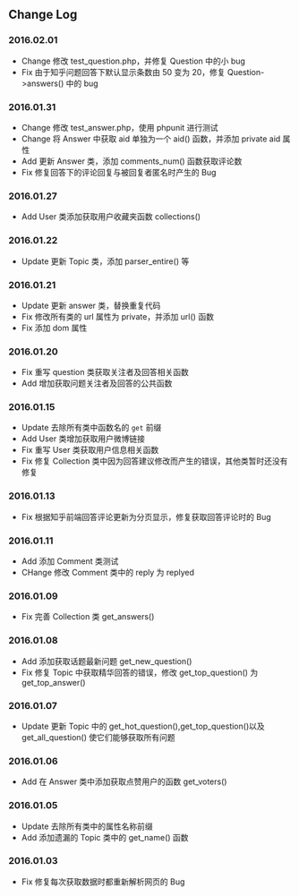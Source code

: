 ## Change Log

### 2016.02.01
- Change 修改 test_question.php，并修复 Question 中的小 bug
- Fix 由于知乎问题回答下默认显示条数由 50 变为 20，修复 Question->answers() 中的 bug

### 2016.01.31
- Change 修改 test_answer.php，使用 phpunit 进行测试
- Change 将 Answer 中获取 aid 单独为一个 aid() 函数，并添加 private aid 属性
- Add 更新 Answer 类，添加 comments_num() 函数获取评论数
- Fix 修复回答下的评论回复与被回复者匿名时产生的 Bug

### 2016.01.27
- Add User 类添加获取用户收藏夹函数 collections()

### 2016.01.22
- Update 更新 Topic 类，添加 parser_entire() 等

### 2016.01.21
- Update 更新 answer 类，替换重复代码
- Fix 修改所有类的 url 属性为 private，并添加 url() 函数
- Fix 添加 dom 属性

### 2016.01.20
- Fix 重写 question 类获取关注者及回答相关函数
- Add 增加获取问题关注者及回答的公共函数

### 2016.01.15
- Update 去除所有类中函数名的 `get` 前缀
- Add User 类增加获取用户微博链接
- Fix 重写 User 类获取用户信息相关函数
- Fix 修复 Collection 类中因为回答建议修改而产生的错误，其他类暂时还没有修复 

### 2016.01.13
- Fix 根据知乎前端回答评论更新为分页显示，修复获取回答评论时的 Bug

### 2016.01.11
- Add 添加 Comment 类测试
- CHange 修改 Comment 类中的 reply 为 replyed

### 2016.01.09
- Fix 完善 Collection 类 get_answers()

### 2016.01.08
- Add 添加获取话题最新问题 get_new_question()
- Fix 修复 Topic 中获取精华回答的错误，修改 get_top_question() 为 get_top_answer()

### 2016.01.07
- Update 更新 Topic 中的 get_hot_question(),get_top_question()以及 get_all_question() 使它们能够获取所有问题

### 2016.01.06
- Add 在 Answer 类中添加获取点赞用户的函数 get_voters()

### 2016.01.05
- Update 去除所有类中的属性名称前缀
- Add 添加遗漏的 Topic 类中的 get_name() 函数

### 2016.01.03
- Fix 修复每次获取数据时都重新解析网页的 Bug